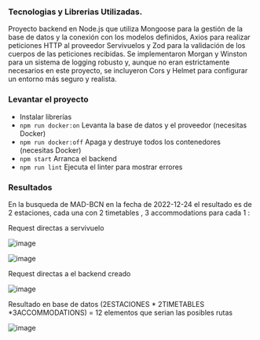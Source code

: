
### Tecnologias y Librerias Utilizadas.

Proyecto backend en Node.js que utiliza Mongoose para la gestión de la base de datos y la conexión con los modelos definidos, Axios para realizar peticiones HTTP al proveedor Servivuelos y Zod para la validación de los cuerpos de las peticiones recibidas. Se implementaron Morgan y Winston para un sistema de logging robusto y, aunque no eran estrictamente necesarios en este proyecto, se incluyeron Cors y Helmet para configurar un entorno más seguro y realista.

### Levantar el proyecto
- Instalar librerías
- `npm run docker:on` Levanta la base de datos y el proveedor (necesitas Docker)
- `npm run docker:off` Apaga y destruye todos los contenedores (necesitas Docker)
- `npm start` Arranca el backend
- `npm run lint` Ejecuta el linter para mostrar errores

### Resultados 

En la busqueda de MAD-BCN en la fecha de 2022-12-24 el resultado es de 2 estaciones, cada una con 2 timetables , 3 accommodations para cada 1 : 

Request directas a servivuelo

![image](https://github.com/user-attachments/assets/cf5b040a-696a-4c02-b6b8-57e559586c72)

![image](https://github.com/user-attachments/assets/92f8a27e-66a4-4b83-bd52-0d1e4337da99)

Request directas a el backend creado

![image](https://github.com/user-attachments/assets/5539c792-de3e-4f0c-aa27-cf09dd501e01)

Resultado en base de datos (2ESTACIONES * 2TIMETABLES *3ACCOMMODATIONS) = 12 elementos que serian las posibles rutas

![image](https://github.com/user-attachments/assets/bdd94b91-af21-4b76-8f14-f2c6b152a5fb)

